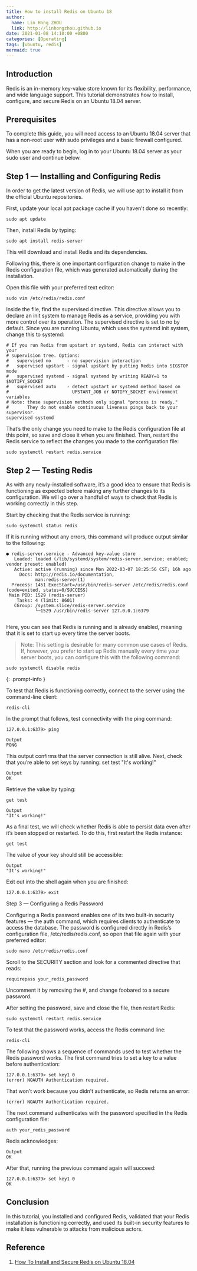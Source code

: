 ```yaml
---
title: How to install Redis on Ubuntu 18
author:
  name: Lin Hong ZHOU
  link: http://linhongzhou.github.io
date: 2021-01-08 14:10:00 +0800
categories: [Operating]
tags: [ubuntu, redis]
mermaid: true
---
```


## Introduction

Redis is an in-memory key-value store known for its flexibility, performance, and wide language support. This tutorial demonstrates how to install, configure, and secure Redis on an Ubuntu 18.04 server.

## Prerequisites

To complete this guide, you will need access to an Ubuntu 18.04 server that has a non-root user with sudo privileges and a basic firewall configured.

When you are ready to begin, log in to your Ubuntu 18.04 server as your sudo user and continue below.

## Step 1 — Installing and Configuring Redis

In order to get the latest version of Redis, we will use apt to install it from the official Ubuntu repositories.

First, update your local apt package cache if you haven’t done so recently:


```
sudo apt update

```
Then, install Redis by typing:

```
sudo apt install redis-server
```
This will download and install Redis and its dependencies. 

Following this, there is one important configuration change to make in the Redis configuration file, which was generated automatically during the installation.

Open this file with your preferred text editor:
```
sudo vim /etc/redis/redis.conf
```

Inside the file, find the supervised directive. This directive allows you to declare an init system to manage Redis as a service, providing you with more control over its operation. The supervised directive is set to no by default. Since you are running Ubuntu, which uses the systemd init system, change this to systemd:
```
# If you run Redis from upstart or systemd, Redis can interact with your
# supervision tree. Options:
#   supervised no      - no supervision interaction
#   supervised upstart - signal upstart by putting Redis into SIGSTOP mode
#   supervised systemd - signal systemd by writing READY=1 to $NOTIFY_SOCKET
#   supervised auto    - detect upstart or systemd method based on
#                        UPSTART_JOB or NOTIFY_SOCKET environment variables
# Note: these supervision methods only signal "process is ready."
#       They do not enable continuous liveness pings back to your supervisor.
supervised systemd

```

That’s the only change you need to make to the Redis configuration file at this point, so save and close it when you are finished. Then, restart the Redis service to reflect the changes you made to the configuration file:

```
sudo systemctl restart redis.service
```

## Step 2 — Testing Redis

As with any newly-installed software, it’s a good idea to ensure that Redis is functioning as expected before making any further changes to its configuration. We will go over a handful of ways to check that Redis is working correctly in this step.

Start by checking that the Redis service is running:

```
sudo systemctl status redis

```

If it is running without any errors, this command will produce output similar to the following:

```
● redis-server.service - Advanced key-value store
   Loaded: loaded (/lib/systemd/system/redis-server.service; enabled; vendor preset: enabled)
   Active: active (running) since Mon 2022-03-07 18:25:56 CST; 16h ago
     Docs: http://redis.io/documentation,
           man:redis-server(1)
  Process: 1451 ExecStart=/usr/bin/redis-server /etc/redis/redis.conf (code=exited, status=0/SUCCESS)
 Main PID: 1529 (redis-server)
    Tasks: 4 (limit: 8601)
   CGroup: /system.slice/redis-server.service
           └─1529 /usr/bin/redis-server 127.0.0.1:6379


```

Here, you can see that Redis is running and is already enabled, meaning that it is set to start up every time the server boots.

>Note: This setting is desirable for many common use cases of Redis. If, however, you prefer to start up Redis manually every time your server boots, you can configure this with the following command:
```
sudo systemctl disable redis
```
{: .prompt-info }


To test that Redis is functioning correctly, connect to the server using the command-line client:
```
redis-cli
```

In the prompt that follows, test connectivity with the ping command:
```
127.0.0.1:6379> ping
```

```
Output
PONG
```
This output confirms that the server connection is still alive. Next, check that you’re able to set keys by running:
set test "It's working!"

```
Output
OK
```
Retrieve the value by typing:
```
get test
```

```
Output
"It's working!"
```

As a final test, we will check whether Redis is able to persist data even after it’s been stopped or restarted. To do this, first restart the Redis instance:
```
get test
```

The value of your key should still be accessible:
```
Output
"It's working!"
```

Exit out into the shell again when you are finished:
```
127.0.0.1:6379> exit
```


Step 3 — Configuring a Redis Password

Configuring a Redis password enables one of its two built-in security features — the auth command, which requires clients to authenticate to access the database. The password is configured directly in Redis’s configuration file, /etc/redis/redis.conf, so open that file again with your preferred editor:

```
sudo nano /etc/redis/redis.conf
```

Scroll to the SECURITY section and look for a commented directive that reads:
```
requirepass your_redis_password
```
Uncomment it by removing the #, and change foobared to a secure password.

After setting the password, save and close the file, then restart Redis:
```
sudo systemctl restart redis.service
```

To test that the password works, access the Redis command line:
```
redis-cli
```
The following shows a sequence of commands used to test whether the Redis password works. The first command tries to set a key to a value before authentication:
```
127.0.0.1:6379> set key1 0
(error) NOAUTH Authentication required.
```

That won’t work because you didn’t authenticate, so Redis returns an error:
```
(error) NOAUTH Authentication required.
```

The next command authenticates with the password specified in the Redis configuration file:

```
auth your_redis_password
```
Redis acknowledges:
```
Output
OK
```

After that, running the previous command again will succeed:
```
127.0.0.1:6379> set key1 0
OK
```


## Conclusion
In this tutorial, you installed and configured Redis, validated that your Redis installation is functioning correctly, and used its built-in security features to make it less vulnerable to attacks from malicious actors.

## Reference


1. [How To Install and Secure Redis on Ubuntu 18.04](https://www.digitalocean.com/community/tutorials/how-to-install-and-secure-redis-on-ubuntu-18-04)

